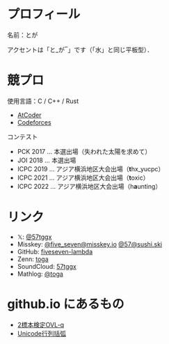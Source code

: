 # プロフィール
名前：とが

アクセントは「と_が‾」です（「水」と同じ平板型）．

# 競プロ
使用言語：C / C++ / Rust
- [AtCoder](https://atcoder.jp/users/toga57)
- [Codeforces](http://codeforces.com/profile/57tggx)

コンテスト
- PCK 2017 … 本選出場（失われた太陽を求めて）
- JOI 2018 … 本選出場
- ICPC 2019 … アジア横浜地区大会出場（**t**hx_yucpc）
- ICPC 2021 … アジア横浜地区大会出場（**t**oxic）
- ICPC 2022 … アジア横浜地区大会出場（h**a**unting）

# リンク
- 𝕏: [@57tggx](https://x.com/57tggx)
- Misskey: [@five_seven@misskey.io](https://misskey.io/@five_seven) [@57@sushi.ski](https://sushi.ski/@57)
- GitHub: [fiveseven-lambda](https://github.com/fiveseven-lambda)
- Zenn: [toga](https://zenn.dev/toga)
- SoundCloud: [57tggx](https://soundcloud.com/57tggx)
- Mathlog: [@toga](https://mathlog.info/users/144/articles)

# github.io にあるもの
- [2標本検定OVL-q](https://fiveseven-lambda.github.io/ovl-test)
- [Unicode行列括弧](https://fiveseven-lambda.github.io/unicode-matrix)